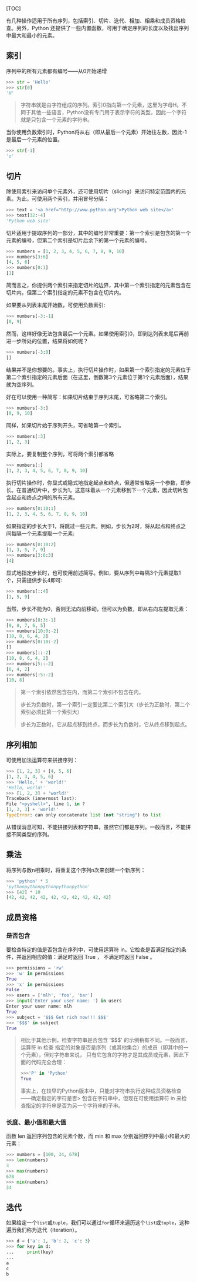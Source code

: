 [TOC]

有几种操作适用于所有序列，包括索引、切片、迭代、相加、相乘和成员资格检查。另外，Python
还提供了一些内置函数，可用于确定序列的长度以及找出序列中最大和最小的元素。



## 索引

序列中的所有元素都有编号——从0开始递增

```python
>>> str = 'Hello'
>>> str[0]
'H'
```

> 字符串就是由字符组成的序列。索引0指向第一个元素，这里为字母H。不同于其他一些语言，Python没有专门用于表示字符的类型，因此一个字符就是只包含一个元素的字符串。

当你使用负数索引时，Python将从右（即从最后一个元素）开始往左数，因此-1是最后一个元素的位置。

```python
>>> str[-1]
'o'
```



## 切片

除使用索引来访问单个元素外，还可使用切片（slicing）来访问特定范围内的元素。为此，可使用两个索引，并用冒号分隔：

```python
>>> text = '<a href="http://www.python.org">Python web site</a>'
>>> text[32:-4]
'Python web site'
```

切片适用于提取序列的一部分，其中的编号非常重要：第一个索引是包含的第一个元素的编号，但第二个索引是切片后余下的第一个元素的编号。

```python
>>> numbers = [1, 2, 3, 4, 5, 6, 7, 8, 9, 10]
>>> numbers[3:6] 
[4, 5, 6]
>>> numbers[0:1] 
[1]
```

简而言之，你提供两个索引来指定切片的边界，其中第一个索引指定的元素包含在切片内，但第二个索引指定的元素不包含在切片内。

如果要从列表末尾开始数，可使用负数索引:

```python
>>> numbers[-3:-1]
[8, 9]
```

然而，这样好像无法包含最后一个元素。如果使用索引0，即到达列表末尾后再前进一步所处的位置，结果将如何呢？

```python
>>> numbers[-3:0]
[]
```
结果并不是你想要的。事实上，执行切片操作时，如果第一个索引指定的元素位于第二个索引指定的元素后面（在这里，倒数第3个元素位于第1个元素后面），结果就为空序列。

好在可以使用一种简写：如果切片结束于序列末尾，可省略第二个索引。
```python
>>> numbers[-3:]
[8, 9, 10]
```
同样，如果切片始于序列开头，可省略第一个索引。
```python
>>> numbers[:3]
[1, 2, 3]
```
实际上，要复制整个序列，可将两个索引都省略
```python
>>> numbers[:]
[1, 2, 3, 4, 5, 6, 7, 8, 9, 10]
```
执行切片操作时，你显式或隐式地指定起点和终点，但通常省略另一个参数，即步长。在普通切片中，步长为1。这意味着从一个元素移到下一个元素，因此切片包含起点和终点之间的所有元素。
```python
>>> numbers[0:10:1]
[1, 2, 3, 4, 5, 6, 7, 8, 9, 10]
```
如果指定的步长大于1，将跳过一些元素。例如，步长为2时，将从起点和终点之间每隔一个元素提取一个元素:
```python
>>> numbers[0:10:2]
[1, 3, 5, 7, 9]
>>> numbers[3:6:3]
[4]
```
显式地指定步长时，也可使用前述简写。例如，要从序列中每隔3个元素提取1个，只需提供步长4即可:
```python
>>> numbers[::4]
[1, 5, 9]
```
当然，步长不能为0，否则无法向前移动，但可以为负数，即从右向左提取元素：
```python
>>> numbers[8:3:-1]
[9, 8, 7, 6, 5]
>>> numbers[10:0:-2]
[10, 8, 6, 4, 2]
>>> numbers[0:10:-2]
[]
>>> numbers[::-2]
[10, 8, 6, 4, 2]
>>> numbers[5::-2]
[6, 4, 2]
>>> numbers[:5:-2]
[10, 8]
```
> 第一个索引依然包含在内，而第二个索引不包含在内。
>
> 步长为负数时，第一个索引一定要比第二个索引大（步长为正数时，第二个索引必须比第一个索引大）
>
> 步长为正数时，它从起点移到终点，而步长为负数时，它从终点移到起点。



## 序列相加

可使用加法运算符来拼接序列：

```python
>>> [1, 2, 3] + [4, 5, 6]
[1, 2, 3, 4, 5, 6]
>>> 'Hello,' + 'world!'
'Hello, world!'
>>> [1, 2, 3] + 'world!'
Traceback (innermost last):
File "<pyshell>", line 1, in ?
[1, 2, 3] + 'world!'
TypeError: can only concatenate list (not "string") to list
```

从错误消息可知，不能拼接列表和字符串，虽然它们都是序列。一般而言，不能拼接不同类型的序列。

## 乘法

将序列与数n相乘时，将重复这个序列n次来创建一个新序列：

```python
>>> 'python' * 5
'pythonpythonpythonpythonpython'
>>> [42] * 10
[42, 42, 42, 42, 42, 42, 42, 42, 42, 42]
```



## 成员资格

### 是否包含

要检查特定的值是否包含在序列中，可使用运算符 in。它检查是否满足指定的条件，并返回相应的值：满足时返回 True ，
不满足时返回 False 。

```python
>>> permissions = 'rw'
>>> 'w' in permissions
True
>>> 'x' in permissions
False
>>> users = ['mlh', 'foo', 'bar']
>>> input('Enter your user name: ') in users
Enter your user name: mlh
True
>>> subject = '$$$ Get rich now!!! $$$'
>>> '$$$' in subject
True
```

> 相比于其他示例，检查字符串是否包含 '$$$' 的示例稍有不同。一般而言，运算符 in 检查
> 指定的对象是否是序列（或其他集合）的成员（即其中的一个元素），但对字符串来说，
> 只有它包含的字符才是其成员或元素，因此下面的代码完全合理：
> ```python
> >>>'P' in 'Python'
> True
> ```
> 事实上，在较早的Python版本中，只能对字符串执行这种成员资格检查——确定指定的字符是否>  包含在字符串中，但现在可使用运算符 in 来检查指定的字符串是否为另一个字符串的子串。

### 长度、最小值和最大值

函数 len 返回序列包含的元素个数，而 min 和 max 分别返回序列中最小和最大的元素：

```python
>>> numbers = [100, 34, 678]
>>> len(numbers)
3
>>> max(numbers)
678
>>> min(numbers)
34
```



## 迭代

如果给定一个`list`或`tuple`，我们可以通过`for`循环来遍历这个`list`或`tuple`，这种遍历我们称为迭代（Iteration）。

```python
>>> d = {'a': 1, 'b': 2, 'c': 3}
>>> for key in d:
...     print(key)
...
a
c
b
```

